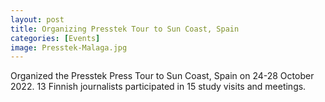 ```yaml
---
layout: post
title: Organizing Presstek Tour to Sun Coast, Spain
categories: [Events]
image: Presstek-Malaga.jpg
---
```

Organized the Presstek Press Tour to Sun Coast, Spain on 24-28 October 2022. 13 Finnish journalists participated in 15 study visits and meetings.
